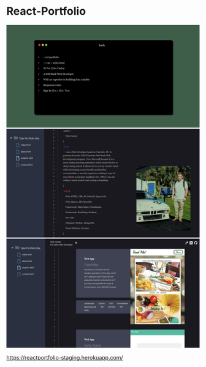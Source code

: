# React-Portfolio



<img src="./src/images/ScreenShot.jpg" alt="sc1"/>
<img src="./src/images/ScreenShot2.jpg" alt="sc2"/>
<img src="./src/images/ScreenShot3.jpg" alt="sc3"/>


https://reactportfolio-staging.herokuapp.com/
